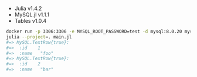 - Julia v1.4.2
- MySQL.jl v1.1.1
- Tables v1.0.4

```bash
docker run -p 3306:3306 -e MYSQL_ROOT_PASSWORD=test -d mysql:8.0.20 mysqld --default-authentication-plugin=mysql_native_password
julia --project=. main.jl
#=> MySQL.TextRow{true}:
#=>  :id    1
#=>  :name   "foo"
#=> MySQL.TextRow{true}:
#=>  :id    2
#=>  :name   "bar"
```
